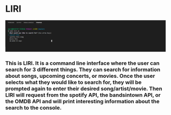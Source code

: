 # LIRI

![prompt-screen](/images/prompt-screen.png)

### This is LIRI. It is a command line interface where the user can search for 3 different things. They can search for information about songs, upcoming concerts, or movies. Once the user selects what they would like to search for, they will be prompted again to enter their desired song/artist/movie. Then LIRI will request from the __spotify__ API, the __bandsintown__ API, or the __OMDB__ API and will print interesting information about the search to the console.